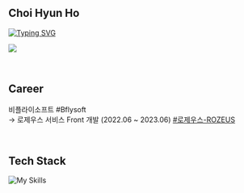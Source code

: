 ## Choi Hyun Ho

[![Typing SVG](https://readme-typing-svg.demolab.com?font=Fira+Code&pause=1000&width=435&lines=Front-End+Developer)](https://git.io/typing-svg)

<a href="https://opgc.me/#/users/Choi-HyunHo" target="_blank"><img src="https://api.opgc.me/githubs/users/Choi-HyunHo/tag/?theme=basic" /></a>

<!-- [![Velog's GitHub stats](https://velog-readme-stats.vercel.app/api?name=hoho_0815&color=dark)](https://choi-hyunho.com/) -->

<!-- [![GitHub Streak](https://streak-stats.demolab.com?user=Choi-HyunHo&theme=tokyonight&hide_border=true&locale=ko)](https://git.io/streak-stats) -->

<br>

## Career

비플라이소프트 #Bflysoft <br>
→ 로제우스 서비스 Front 개발 (2022.06 ~ 2023.06) [#로제우스-ROZEUS](https://rozeus.com/)

<br>

## Tech Stack

![My Skills](https://skillicons.dev/icons?i=html,css,js,ts,react,next,redux,styledcomponents,tailwind)
